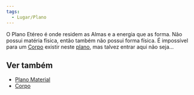```yaml
---
tags:
  - Lugar/Plano
---
```

O Plano Etéreo é onde residem as Almas e a energia que as forma. Não possui matéria física, então também não possui forma física. É impossível para um [Corpo](../Worldbuild/Corpo,%20Mente%20e%20Alma.md) existir neste [plano](../Worldbuild/Planos.md), mas talvez entrar aqui não seja...

## Ver também

- [Plano Material](./Plano%20Material/index.md)
- [Corpo](../Worldbuild/Corpo,%20Mente%20e%20Alma.md)
